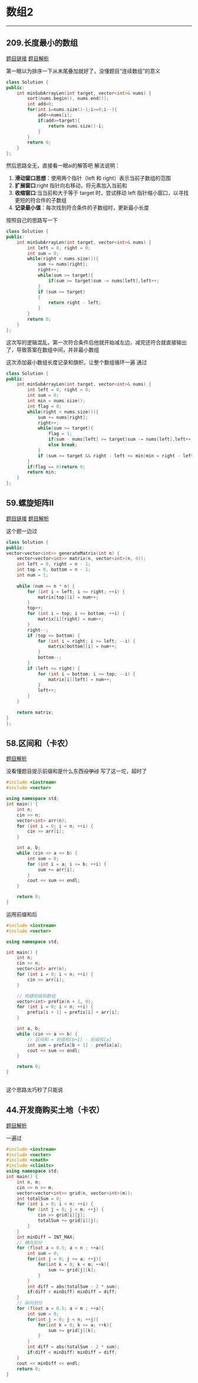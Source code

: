 # 数组2
---
## 209.长度最小的数组
[题目链接]()
[题目解析]()

第一眼以为排序一下从末尾叠加就好了，没懂题目“连续数组”的意义
~~~c++
class Solution {
public:
    int minSubArrayLen(int target, vector<int>& nums) {
        sort(nums.begin(), nums.end());
        int add=0;
        for(int i=nums.size()-1;i>=0;i--){
            add+=nums[i];
            if(add>=target){
                return nums.size()-i;
            }
        }
        return 0;
    }
};
~~~

然后思路全无，直接看一眼ai的解答吧
解法说明：

1. **滑动窗口思想**：使用两个指针（left 和 right）表示当前子数组的范围
2. **扩展窗口**:right 指针向右移动，将元素加入当前和
3. **收缩窗口**:当当前和大于等于 target 时，尝试移动 left 指针缩小窗口，以寻找更短的符合件的子数组
4. **记录最小值**：每次找到符合条件的子数组时，更新最小长度

按照自己的思路写一下

~~~c++
class Solution {
public:
    int minSubArrayLen(int target, vector<int>& nums) {
        int left = 0, right = 0;
        int sum = 0;
        while(right < nums.size()){
            sum += nums[right];
            right++;
            while(sum >= target){
                if(sum >= target)sum -= nums[left],left++;
            }
            if (sum >= target)
            {
                return right - left;
            }
        }
        return 0;
    }
};
~~~

这次写的逻辑混乱，第一次符合条件后他就开始减左边，减完还符合就直接输出了，导致答案在数组中间，并非最小数组

这次添加最小数组长度记录和旗帜，让整个数组循环一遍
通过
~~~c++
class Solution {
public:
    int minSubArrayLen(int target, vector<int>& nums) {
        int left = 0, right = 0;
        int sum = 0;
        int min = nums.size();
        int flag = 0;
        while(right < nums.size()){
            sum += nums[right];
            right++;
            while(sum >= target){
                flag = 1;
                if(sum - nums[left] >= target)sum -= nums[left],left++;
                else break;
            }
            if (sum >= target && right - left <= min)min = right - left;
        }
        if(flag == 0)return 0;
        return min;
    }
};
~~~




## 59.螺旋矩阵II

[题目链接](https://leetcode.cn/problems/spiral-matrix-ii/)
[题目解析](https://programmercarl.com/0059.%E8%9E%BA%E6%97%8B%E7%9F%A9%E9%98%B5II.html)

这个题一边过
~~~c++
class Solution {
public:
vector<vector<int>> generateMatrix(int n) {
    vector<vector<int>> matrix(n, vector<int>(n, 0));
    int left = 0, right = n - 1;
    int top = 0, bottom = n - 1;
    int num = 1;
    
    while (num <= n * n) {
        for (int i = left; i <= right; ++i) {
            matrix[top][i] = num++;
        }
        top++;
        for (int i = top; i <= bottom; ++i) {
            matrix[i][right] = num++;
        }
        right--;
        if (top <= bottom) {
            for (int i = right; i >= left; --i) {
                matrix[bottom][i] = num++;
            }
            bottom--;
        }
        if (left <= right) {
            for (int i = bottom; i >= top; --i) {
                matrix[i][left] = num++;
            }
            left++;
        }
    }
    
    return matrix;
}
};
~~~

## 58.区间和（卡农）

[题目解析](https://www.programmercarl.com/kamacoder/0058.%E5%8C%BA%E9%97%B4%E5%92%8C.html)

没看懂题目提示前缀和是什么东西~~没学过~~
写了这一坨，超时了
~~~c++
#include <iostream>
#include <vector>

using namespace std;
int main() {
    int n;
    cin >> n;
    vector<int> arr(n);
    for (int i = 0; i < n; ++i) {
        cin >> arr[i];
    }

    int a, b;
    while (cin >> a >> b) {
        int sum = 0;
        for (int i = a; i <= b; ++i) {
            sum += arr[i];
        }
        cout << sum << endl;
    }

    return 0;
}
~~~
运用前缀和后
~~~c++
#include <iostream>
#include <vector>

using namespace std;

int main() {
    int n;
    cin >> n;
    vector<int> arr(n);
    for (int i = 0; i < n; ++i) {
        cin >> arr[i];
    }

    // 构建前缀和数组
    vector<int> prefix(n + 1, 0);
    for (int i = 0; i < n; ++i) {
        prefix[i + 1] = prefix[i] + arr[i];
    }

    int a, b;
    while (cin >> a >> b) {
        // 区间和 = 前缀和[b+1] - 前缀和[a]
        int sum = prefix[b + 1] - prefix[a];
        cout << sum << endl;
    }

    return 0;
}
    
~~~
这个思路太巧秒了只能说



## 44.开发商购买土地（卡农）

[题目解析](https://www.programmercarl.com/kamacoder/0044.%E5%BC%80%E5%8F%91%E5%95%86%E8%B4%AD%E4%B9%B0%E5%9C%9F%E5%9C%B0.html#%E6%80%9D%E8%B7%AF)

一遍过
~~~c++
#include <iostream>
#include <vector>
#include <cmath>
#include <climits>
using namespace std;
int main() {
    int n, m;
    cin >> n >> m;
    vector<vector<int>> grid(n, vector<int>(m));
    int totalSum = 0;
    for (int i = 0; i < n; ++i) {
        for (int j = 0; j < m; ++j) {
            cin >> grid[i][j];
            totalSum += grid[i][j];
        }
    }
    int minDiff = INT_MAX;
    // 横向划分
    for (float a = 0.5; a < n ; ++a){
        int sum = 0;
        for(int j = 0; j <= a; ++j){
            for(int k = 0; k < m; ++k){
                sum += grid[j][k];
            }
        }
        int diff = abs(totalSum - 2 * sum);
        if(diff < minDiff) minDiff = diff;
    }
    // 纵向划分
    for (float a = 0.5; a < m ; ++a){
        int sum = 0;
        for(int j = 0; j < n; ++j){
            for(int k = 0; k <= a; ++k){
                sum += grid[j][k];
            }
        }
        int diff = abs(totalSum - 2 * sum);
        if(diff < minDiff) minDiff = diff;
    }
    cout << minDiff << endl;
    return 0;
}
~~~